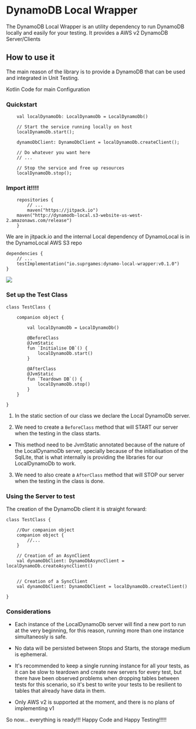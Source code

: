 # DynamoDB Local Wrapper

The DynamoDB Local Wrapper is an utility dependency to run DynamoDB locally and easily for your testing. It provides a AWS v2 DynamoDB Server/Clients


## How to use it

The main reason of the library is to provide a DynamoDB that can be used and integrated in Unit Testing.

Kotlin Code for main Configuration

### Quickstart

```
	val localDynamoDb: LocalDynamoDb = LocalDynamoDb()

	// Start the service running locally on host
	localDynamoDb.start();

	dynamoDbClient: DynamoDbClient = localDynamoDb.createClient();

	// Do whatever you want here
	// ...

	// Stop the service and free up resources
	localDynamoDb.stop();    
```

### Import it!!!!

```
    repositories {
        // ...
        maven("https://jitpack.io")
	maven("http://dynamodb-local.s3-website-us-west-2.amazonaws.com/release")
    }
```
We are in jitpack.io and the internal Local dependency of DynamoLocal is in the DynamoLocal AWS S3 repo

```
dependencies {
    // ...
    testImplementation("io.suprgames:dynamo-local-wrapper:v0.1.0")
}
```

[![](https://jitpack.io/v/io.suprgames/dynamo-local-wrapper.svg)](https://jitpack.io/#io.suprgames/dynamo-local-wrapper)

### Set up the Test Class

```
class TestClass {

    companion object {

        val localDynamoDb = LocalDynamoDb()

        @BeforeClass
        @JvmStatic
        fun `Initialise DB`() {
            localDynamoDb.start()
        }

        @AfterClass
        @JvmStatic
        fun `Teardown DB`() {
            localDynamoDb.stop()
        }
    }
    
}
```

1) In the static section of our class we declare the Local DynamoDb server.

2) We need to create a `BeforeClass` method that will START our server when the testing in the class starts. 
* This method need to be JvmStatic annotated because of the nature of the LocalDynamoDb server, specially because of the initialisation of the SqlLite, that is what internally is providing the libraries for our LocalDynamoDb to work.

3) We need to also create a `AfterClass` method that will STOP our server when the testing in the class is done.

### Using the Server to test


The creation of the DynamoDb client it is straight forward:

```
class TestClass {

    //Our companion object
    companion object {
        //...
    }

    // Creation of an AsynClient
    val dynamoDbClient: DynamoDbAsyncClient = localDynamoDb.createAsyncClient()


    // Creation of a SyncClient
    val dynamoDbClient: DynamoDbClient = localDynamoDb.createClient()

}
```

### Considerations

* Each instance of the LocalDynamoDb server will find a new port to run at the very beginning, for this reason, running more than one instance simultaneosly is safe.

* No data will be persisted between Stops and Starts, the storage medium is ephemeral.

* It's recommended to keep a single running instance for all your tests, as it can be slow to teardown and create new servers for every test, but there have been observed problems  when dropping tables between tests for this scenario, so it's best to write your tests to be resilient to tables that already have data in them.

* Only AWS v2 is supported at the moment, and there is no plans of implementing v1


So now... everything is ready!!! Happy Code and Happy Testing!!!!!

